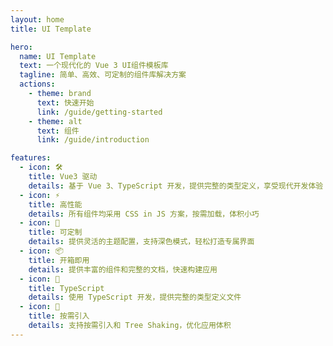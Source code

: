 ```yaml
---
layout: home
title: UI Template

hero:
  name: UI Template
  text: 一个现代化的 Vue 3 UI组件模板库
  tagline: 简单、高效、可定制的组件库解决方案
  actions:
    - theme: brand
      text: 快速开始
      link: /guide/getting-started
    - theme: alt
      text: 组件
      link: /guide/introduction

features:
  - icon: 🛠️
    title: Vue3 驱动
    details: 基于 Vue 3、TypeScript 开发，提供完整的类型定义，享受现代开发体验
  - icon: ⚡️
    title: 高性能
    details: 所有组件均采用 CSS in JS 方案，按需加载，体积小巧
  - icon: 🎨
    title: 可定制
    details: 提供灵活的主题配置，支持深色模式，轻松打造专属界面
  - icon: 📦
    title: 开箱即用
    details: 提供丰富的组件和完整的文档，快速构建应用
  - icon: 🔧
    title: TypeScript
    details: 使用 TypeScript 开发，提供完整的类型定义文件
  - icon: 🎯
    title: 按需引入
    details: 支持按需引入和 Tree Shaking，优化应用体积
---
```


